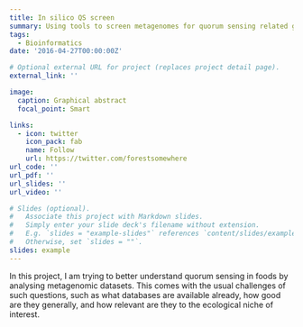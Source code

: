 ```yaml
---
title: In silico QS screen
summary: Using tools to screen metagenomes for quorum sensing related genes
tags:
  - Bioinformatics
date: '2016-04-27T00:00:00Z'

# Optional external URL for project (replaces project detail page).
external_link: ''

image:
  caption: Graphical abstract
  focal_point: Smart

links:
  - icon: twitter
    icon_pack: fab
    name: Follow
    url: https://twitter.com/forestsomewhere
url_code: ''
url_pdf: ''
url_slides: ''
url_video: ''

# Slides (optional).
#   Associate this project with Markdown slides.
#   Simply enter your slide deck's filename without extension.
#   E.g. `slides = "example-slides"` references `content/slides/example-slides.md`.
#   Otherwise, set `slides = ""`.
slides: example
---
```


In this project, I am trying to better understand quorum sensing in foods by analysing metagenomic datasets. This comes with the usual challenges of such questions, such as what databases are available already, how good are they generally, and how relevant are they to the ecological niche of interest. 
